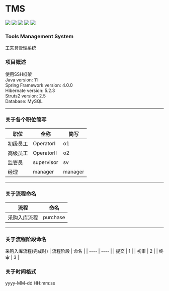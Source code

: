 # TMS
![](https://img.shields.io/badge/Language-Java-brightgreen) ![](https://img.shields.io/badge/DataBase-MySQL-blue)   ![](https://img.shields.io/badge/Hibernate-5.2.3-blue)   ![](https://img.shields.io/badge/Spring-4.0.0-green)   ![](https://img.shields.io/badge/Struts2-2.5-orange)


### Tools Management System
工夹具管理系统

### 项目概述
使用SSH框架  
Java version: 11  
Spring Framework version: 4.0.0  
Hibernate version: 5.2.3  
Struts2 version: 2.5  
Database: MySQL

---

### 关于各个职位简写
| 职位 | 全称 | 简写 |
| ---- | ---- | ---- |
| 初级员工 | OperatorⅠ | o1 |
| 高级员工 | OperatorⅡ | o2 |
| 监管员 | supervisor | sv |
| 经理 | manager | manager |


---

### 关于流程命名
| 流程 | 命名 |
| ---- | ---- |
| 采购入库流程 | purchase |

---

### 关于流程阶段命名
采购入库流程(完成时)
| 流程阶段 | 命名 |
| ---- | ---- |
| 提交 | 1 |
| 初审 | 2 |
| 终审 | 3 |


### 关于时间格式
yyyy-MM-dd HH:mm:ss